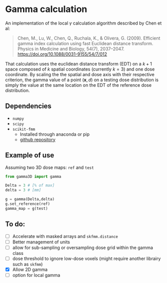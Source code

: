 # Gamma calculation

An implementation of the local $\gamma$ calculation algorithm described by Chen et al:

> Chen, M., Lu, W., Chen, Q., Ruchala, K., & Olivera, G. (2009).
> Efficient gamma index calculation using fast Euclidean distance transform. Physics in Medicine and Biology, 54(7), 2037–2047.
> https://doi.org/10.1088/0031-9155/54/7/012

That calculation uses the euclidean distance transform (EDT) on a $k+1$ space composed of $k$ spatial coordinates (currently $k=3$)
and one dose coordinate. By scaling the the spatial and dose axis with their respective criterion, the gamma value of a point
$(\mathbf x,d)$ on a testing dose distribution is simply the value at the same location on the EDT of the reference dose distribution.

## Dependencies

- `numpy`
- `scipy`
- `scikit-fmm`
   - Installed through anaconda or pip
   - [github repository](https://github.com/scikit-fmm/scikit-fmm)

## Example of use

Assuming two 3D dose maps: `ref` and `test`

```python
from gamma3D import gamma

Delta = 3 # [% of max]
delta = 3 # [mm]

g = gamma(Delta,delta)
g.set_reference(ref)
gamma_map = g(test)
```

## To do:
- [ ] Accelerate with masked arrays and `skfmm.distance`
- [ ] Better management of units
- [ ] allow for sub-sampling or oversampling dose grid within the gamma class
- [ ] dose threshold to ignore low-dose voxels (might require another librairy such as `skfmm`)
- [x] Allow 2D gamma
- [ ] option for local gamma
